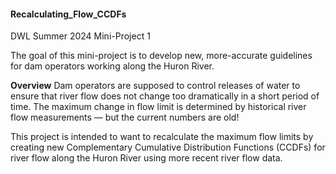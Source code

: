 #### Recalculating_Flow_CCDFs

DWL Summer 2024 Mini-Project 1

The goal of this mini-project is to develop new, more-accurate guidelines for dam operators working along the Huron River.

**Overview**
Dam operators are supposed to control releases of water to ensure that river flow does not change too dramatically in a short period of time. The maximum change in flow limit is determined by historical river flow measurements — but the current numbers are old!

This project is intended to  want to recalculate the maximum flow limits by creating new Complementary Cumulative Distribution Functions (CCDFs) for river flow along the Huron River using more recent river flow data. 